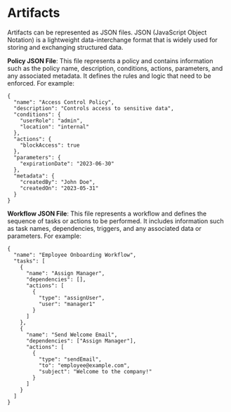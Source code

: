 # Artifacts

Artifacts can be represented as JSON files. JSON (JavaScript Object Notation) is a lightweight data-interchange format that is widely used for storing and exchanging structured data.

**Policy JSON File**: This file represents a policy and contains information such as the policy name, description, conditions, actions, parameters, and any associated metadata. It defines the rules and logic that need to be enforced. For example:

```
{
  "name": "Access Control Policy",
  "description": "Controls access to sensitive data",
  "conditions": {
    "userRole": "admin",
    "location": "internal"
  },
  "actions": {
    "blockAccess": true
  },
  "parameters": {
    "expirationDate": "2023-06-30"
  },
  "metadata": {
    "createdBy": "John Doe",
    "createdOn": "2023-05-31"
  }
}

```

**Workflow JSON File**: This file represents a workflow and defines the sequence of tasks or actions to be performed. It includes information such as task names, dependencies, triggers, and any associated data or parameters. For example:

```
{
  "name": "Employee Onboarding Workflow",
  "tasks": [
    {
      "name": "Assign Manager",
      "dependencies": [],
      "actions": [
        {
          "type": "assignUser",
          "user": "manager1"
        }
      ]
    },
    {
      "name": "Send Welcome Email",
      "dependencies": ["Assign Manager"],
      "actions": [
        {
          "type": "sendEmail",
          "to": "employee@example.com",
          "subject": "Welcome to the company!"
        }
      ]
    }
  ]
}

```
